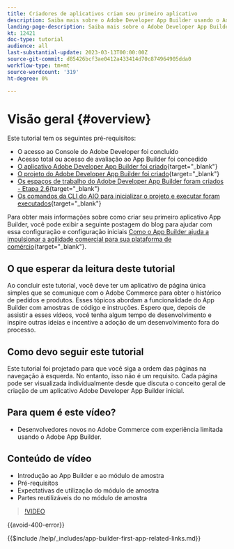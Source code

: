 ```yaml
---
title: Criadores de aplicativos criam seu primeiro aplicativo
description: Saiba mais sobre o Adobe Developer App Builder usando o Adobe Commerce e crie seu primeiro aplicativo.
landing-page-description: Saiba mais sobre o Adobe Developer App Builder usado com o Adobe Commerce e crie seu primeiro aplicativo.
kt: 12421
doc-type: tutorial
audience: all
last-substantial-update: 2023-03-13T00:00:00Z
source-git-commit: d85426bcf3ae0412a433414d70c874964905dda0
workflow-type: tm+mt
source-wordcount: '319'
ht-degree: 0%

---
```



# Visão geral {#overview}

Este tutorial tem os seguintes pré-requisitos:

* O acesso ao Console do Adobe Developer foi concluído
* Acesso total ou acesso de avaliação ao App Builder foi concedido
* [O aplicativo Adobe Developer App Builder foi criado](https://developer.adobe.com/app-builder/docs/getting_started/first_app/){target="_blank"}
* [O projeto do Adobe Developer App Builder foi criado](https://developer.adobe.com/console){target="_blank"}
* [Os espaços de trabalho do Adobe Developer App Builder foram criados - Etapa 2.6](https://developer.adobe.com/app-builder/docs/getting_started/first_app/#2-creating-a-new-project-on-developer-console){target="_blank"}
* [Os comandos da CLI do AIO para inicializar o projeto e executar foram executados](https://developer.adobe.com/runtime){target="_blank"}

Para obter mais informações sobre como criar seu primeiro aplicativo App Builder, você pode exibir a seguinte postagem do blog para ajudar com essa configuração e configuração iniciais [Como o App Builder ajuda a impulsionar a agilidade comercial para sua plataforma de comércio](https://business.adobe.com/blog/how-to/how-app-builder-helps-you-implement-a-composable-commerce-strategy){target="_blank"}.

## O que esperar da leitura deste tutorial

Ao concluir este tutorial, você deve ter um aplicativo de página única simples que se comunique com o Adobe Commerce para obter o histórico de pedidos e produtos. Esses tópicos abordam a funcionalidade do App Builder com amostras de código e instruções. Espero que, depois de assistir a esses vídeos, você tenha algum tempo de desenvolvimento e inspire outras ideias e incentive a adoção de um desenvolvimento fora do processo.

## Como devo seguir este tutorial

Este tutorial foi projetado para que você siga a ordem das páginas na navegação à esquerda. No entanto, isso não é um requisito. Cada página pode ser visualizada individualmente desde que discuta o conceito geral de criação de um aplicativo Adobe Developer App Builder inicial.

## Para quem é este vídeo?

* Desenvolvedores novos no Adobe Commerce com experiência limitada usando o Adobe App Builder.

## Conteúdo de vídeo

* Introdução ao App Builder e ao módulo de amostra
* Pré-requisitos
* Expectativas de utilização do módulo de amostra
* Partes reutilizáveis do no módulo de amostra

>[!VIDEO](https://video.tv.adobe.com/v/3416740?quality=12&learn=on)

{{avoid-400-error}}

{{$include /help/_includes/app-builder-first-app-related-links.md}}

